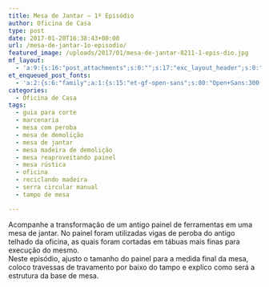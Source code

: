 ```yaml
---
title: Mesa de Jantar – 1º Episódio
author: Oficina de Casa
type: post
date: 2017-01-20T16:38:43+00:00
url: /mesa-de-jantar-1o-episodio/
featured_image: /uploads/2017/01/mesa-de-jantar-8211-1-epis-dio.jpg
mf_layout:
  - 'a:9:{s:16:"post_attachments";s:0:"";s:17:"exc_layout_header";s:0:"";s:17:"exc_layout_slider";s:0:"";s:23:"exc_layout_revslider_id";s:0:"";s:32:"exc_layout_header_sidebar_status";s:0:"";s:25:"exc_layout_header_sidebar";s:23:"home-page-right-sidebar";s:20:"exc_layout_structure";s:10:"full-width";s:23:"exc_layout_left_sidebar";s:23:"home-page-right-sidebar";s:24:"exc_layout_right_sidebar";s:23:"home-page-right-sidebar";}'
et_enqueued_post_fonts:
  - 'a:2:{s:6:"family";a:1:{s:15:"et-gf-open-sans";s:80:"Open+Sans:300,300italic,regular,italic,600,600italic,700,700italic,800,800italic";}s:6:"subset";a:2:{i:0;s:5:"latin";i:1;s:9:"latin-ext";}}'
categories:
  - Oficina de Casa
tags:
  - guia para corte
  - marcenaria
  - mesa com peroba
  - mesa de demolição
  - mesa de jantar
  - mesa madeira de demolição
  - mesa reaproveitando painel
  - mesa rústica
  - oficina
  - reciclando madeira
  - serra circular manual
  - tampo de mesa

---
```

  
Acompanhe a transformação de um antigo painel de ferramentas em uma mesa de jantar. No painel foram utilizadas vigas de peroba do antigo telhado da oficina, as quais foram cortadas em tábuas mais finas para execução do mesmo.  
Neste episódio, ajusto o tamanho do painel para a medida final da mesa, coloco travessas de travamento por baixo do tampo e explico como será a estrutura da base de mesa.